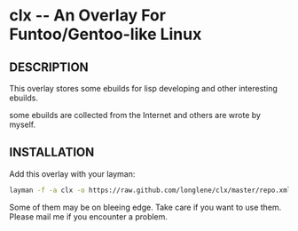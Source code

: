 clx -- An Overlay For Funtoo/Gentoo-like Linux
==============================================

## DESCRIPTION

This overlay stores some ebuilds for lisp developing and other interesting ebuilds.

some ebuilds are collected from the Internet and others are wrote by myself.



## INSTALLATION


Add this overlay with your layman: 

```bash
layman -f -a clx -o https://raw.github.com/longlene/clx/master/repo.xml
```


Some of them may be on bleeing edge. Take care if you want to use them.
Please mail me if you encounter a problem.

